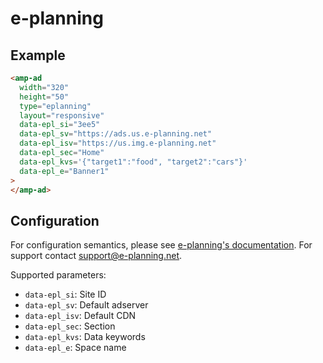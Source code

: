 <!---
Copyright 2016 The AMP HTML Authors. All Rights Reserved.

Licensed under the Apache License, Version 2.0 (the "License");
you may not use this file except in compliance with the License.
You may obtain a copy of the License at

      http://www.apache.org/licenses/LICENSE-2.0

Unless required by applicable law or agreed to in writing, software
distributed under the License is distributed on an "AS-IS" BASIS,
WITHOUT WARRANTIES OR CONDITIONS OF ANY KIND, either express or implied.
See the License for the specific language governing permissions and
limitations under the License.
-->

# e-planning

## Example

```html
<amp-ad
  width="320"
  height="50"
  type="eplanning"
  layout="responsive"
  data-epl_si="3ee5"
  data-epl_sv="https://ads.us.e-planning.net"
  data-epl_isv="https://us.img.e-planning.net"
  data-epl_sec="Home"
  data-epl_kvs='{"target1":"food", "target2":"cars"}'
  data-epl_e="Banner1"
>
</amp-ad>
```

## Configuration

For configuration semantics, please see [e-planning's documentation](https://www.e-planning.net). For support contact support@e-planning.net.

Supported parameters:

-   `data-epl_si`: Site ID
-   `data-epl_sv`: Default adserver
-   `data-epl_isv`: Default CDN
-   `data-epl_sec`: Section
-   `data-epl_kvs`: Data keywords
-   `data-epl_e`: Space name

